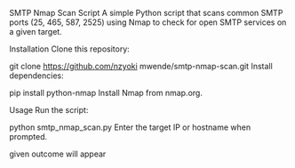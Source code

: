 SMTP Nmap Scan Script
A simple Python script that scans common SMTP ports (25, 465, 587, 2525) using Nmap to check for open SMTP services on a given target.

Installation
Clone this repository:

git clone https://github.com/nzyoki mwende/smtp-nmap-scan.git
Install dependencies:

pip install python-nmap
Install Nmap from nmap.org.

Usage
Run the script:


python smtp_nmap_scan.py
Enter the target IP or hostname when prompted.

given outcome will appear









